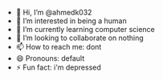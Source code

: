 - 👋 Hi, I’m @ahmedk032
- 👀 I’m interested in being a human
- 🌱 I’m currently learning computer science
- 💞️ I’m looking to collaborate on nothing
- 📫 How to reach me: dont
- 😄 Pronouns: default
- ⚡ Fun fact: i'm depressed

<!---
ahmedk032/ahmedk032 is a ✨ special ✨ repository because its `README.md` (this file) appears on your GitHub profile.
You can click the Preview link to take a look at your changes.
--->
